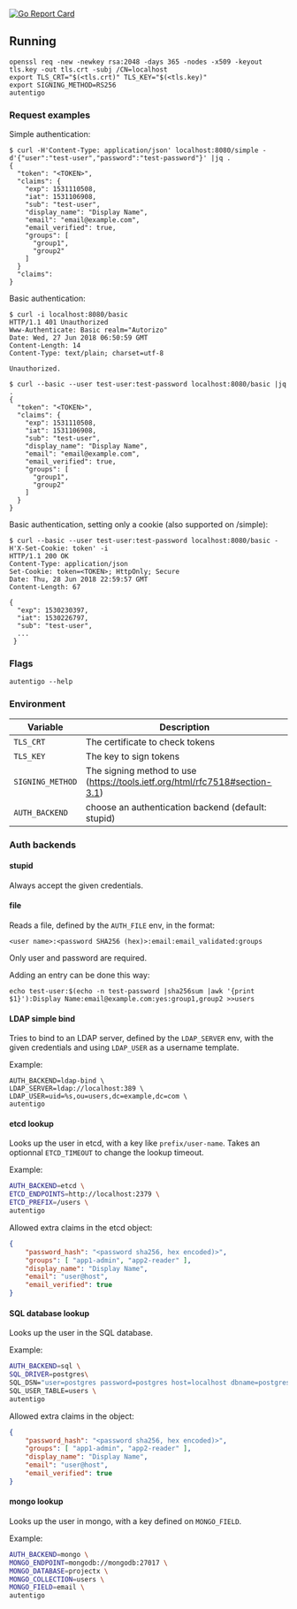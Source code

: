 [![Go Report Card](https://goreportcard.com/badge/github.com/isi-nc/autentigo)](https://goreportcard.com/report/github.com/isi-nc/autentigo)

## Running

```
openssl req -new -newkey rsa:2048 -days 365 -nodes -x509 -keyout tls.key -out tls.crt -subj /CN=localhost
export TLS_CRT="$(<tls.crt)" TLS_KEY="$(<tls.key)"
export SIGNING_METHOD=RS256
autentigo
```

### Request examples

Simple authentication:
```
$ curl -H'Content-Type: application/json' localhost:8080/simple -d'{"user":"test-user","password":"test-password"}' |jq .
{
  "token": "<TOKEN>",
  "claims": {
    "exp": 1531110508,
    "iat": 1531106908,
    "sub": "test-user",
    "display_name": "Display Name",
    "email": "email@example.com",
    "email_verified": true,
    "groups": [
      "group1",
      "group2"
    ]
  }
  "claims":
}
```

Basic authentication:
```
$ curl -i localhost:8080/basic
HTTP/1.1 401 Unauthorized
Www-Authenticate: Basic realm="Autorizo"
Date: Wed, 27 Jun 2018 06:50:59 GMT
Content-Length: 14
Content-Type: text/plain; charset=utf-8

Unauthorized.
```

```
$ curl --basic --user test-user:test-password localhost:8080/basic |jq .
{
  "token": "<TOKEN>",
  "claims": {
    "exp": 1531110508,
    "iat": 1531106908,
    "sub": "test-user",
    "display_name": "Display Name",
    "email": "email@example.com",
    "email_verified": true,
    "groups": [
      "group1",
      "group2"
    ]
  }
}
```

Basic authentication, setting only a cookie (also supported on /simple):
```
$ curl --basic --user test-user:test-password localhost:8080/basic -H'X-Set-Cookie: token' -i
HTTP/1.1 200 OK
Content-Type: application/json
Set-Cookie: token=<TOKEN>; HttpOnly; Secure
Date: Thu, 28 Jun 2018 22:59:57 GMT
Content-Length: 67

{
  "exp": 1530230397,
  "iat": 1530226797,
  "sub": "test-user",
  ...
 }
```

### Flags

```
autentigo --help
```

### Environment

| Variable         | Description
| ---------------- | ------------------------------------------------
| `TLS_CRT`        | The certificate to check tokens
| `TLS_KEY`        | The key to sign tokens
| `SIGNING_METHOD` | The signing method to use (https://tools.ietf.org/html/rfc7518#section-3.1)
| `AUTH_BACKEND`   | choose an authentication backend (default: stupid)

### Auth backends

#### stupid

Always accept the given credentials.

#### file

Reads a file, defined by the `AUTH_FILE` env, in the format:

```
<user name>:<password SHA256 (hex)>:email:email_validated:groups
```

Only user and password are required.

Adding an entry can be done this way:
```
echo test-user:$(echo -n test-password |sha256sum |awk '{print $1}'):Display Name:email@example.com:yes:group1,group2 >>users
```

#### LDAP simple bind

Tries to bind to an LDAP server, defined by the `LDAP_SERVER` env, with the given credentials and using `LDAP_USER`
as a username template.

Example:
```
AUTH_BACKEND=ldap-bind \
LDAP_SERVER=ldap://localhost:389 \
LDAP_USER=uid=%s,ou=users,dc=example,dc=com \
autentigo
```

#### etcd lookup

Looks up the user in etcd, with a key like `prefix/user-name`. Takes an optionnal `ETCD_TIMEOUT` to change the lookup timeout.

Example:
```sh
AUTH_BACKEND=etcd \
ETCD_ENDPOINTS=http://localhost:2379 \
ETCD_PREFIX=/users \
autentigo
```

Allowed extra claims in the etcd object:
```json
{
    "password_hash": "<password sha256, hex encoded)>",
    "groups": [ "app1-admin", "app2-reader" ],
    "display_name": "Display Name",
    "email": "user@host",
    "email_verified": true
}
```

#### SQL database lookup

Looks up the user in the SQL database.

Example:
```sh
AUTH_BACKEND=sql \
SQL_DRIVER=postgres\
SQL_DSN="user=postgres password=postgres host=localhost dbname=postgres sslmode=disable"\
SQL_USER_TABLE=users \
autentigo
```

Allowed extra claims in the object:
```json
{
    "password_hash": "<password sha256, hex encoded)>",
    "groups": [ "app1-admin", "app2-reader" ],
    "display_name": "Display Name",
    "email": "user@host",
    "email_verified": true
}
```

#### mongo lookup

Looks up the user in mongo, with a key defined on `MONGO_FIELD`.

Example:
```sh
AUTH_BACKEND=mongo \
MONGO_ENDPOINT=mongodb://mongodb:27017 \
MONGO_DATABASE=projectx \
MONGO_COLLECTION=users \
MONGO_FIELD=email \
autentigo
```
